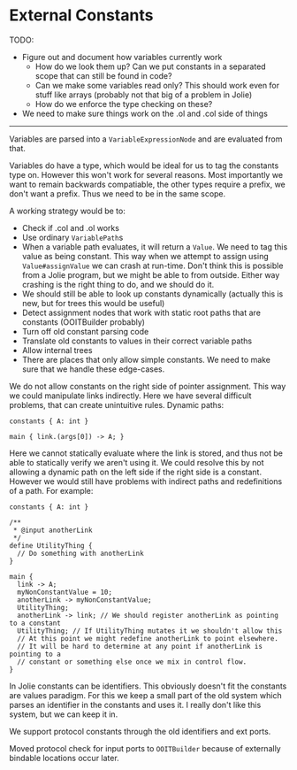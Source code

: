 # External Constants

TODO:

  - Figure out and document how variables currently work
    + How do we look them up? Can we put constants in a separated scope that
      can still be found in code?
    + Can we make some variables read only? This should work even for stuff
      like arrays (probably not that big of a problem in Jolie)
    + How do we enforce the type checking on these? 
  - We need to make sure things work on the .ol and .col side of things 

---

Variables are parsed into a `VariableExpressionNode` and are evaluated from
that.

Variables do have a type, which would be ideal for us to tag the constants type
on. However this won't work for several reasons. Most importantly we want to
remain backwards compatiable, the other types require a prefix, we don't want a
prefix. Thus we need to be in the same scope.

A working strategy would be to:

  - Check if .col and .ol works 
  - Use ordinary `VariablePath`s
  - When a variable path evaluates, it will return a `Value`. We need to tag
    this value as being constant. This way when we attempt to assign using
    `Value#assignValue` we can crash at run-time. Don't think this is possible
    from a Jolie program, but we might be able to from outside. Either way
    crashing is the right thing to do, and we should do it.
  - We should still be able to look up constants dynamically (actually this is
    new, but for trees this would be useful)
  - Detect assignment nodes that work with static root paths that are constants
    (OOITBuilder probably)
  - Turn off old constant parsing code
  - Translate old constants to values in their correct variable paths
  - Allow internal trees
  - There are places that only allow simple constants. We need to make sure 
    that we handle these edge-cases.

We do not allow constants on the right side of pointer assignment. This way we
could manipulate links indirectly. Here we have several difficult problems, that
can create unintuitive rules. Dynamic paths:

```jolie
constants { A: int }

main { link.(args[0]) -> A; }
```

Here we cannot statically evaluate where the link is stored, and thus not be
able to statically verify we aren't using it. We could resolve this by not
allowing a dynamic path on the left side if the right side is a constant.
However we would still have problems with indirect paths and redefinitions of a
path. For example:

```jolie
constants { A: int }

/**
 * @input anotherLink
 */
define UtilityThing {
  // Do something with anotherLink
}

main {
  link -> A;
  myNonConstantValue = 10;
  anotherLink -> myNonConstantValue;
  UtilityThing;
  anotherLink -> link; // We should register anotherLink as pointing to a constant
  UtilityThing; // If UtilityThing mutates it we shouldn't allow this
  // At this point we might redefine anotherLink to point elsewhere. 
  // It will be hard to determine at any point if anotherLink is pointing to a 
  // constant or something else once we mix in control flow.
}
```

In Jolie constants can be identifiers. This obviously doesn't fit the constants
are values paradigm. For this we keep a small part of the old system which
parses an identifier in the constants and uses it. I really don't like this
system, but we can keep it in.

We support protocol constants through the old identifiers and ext ports.

Moved protocol check for input ports to `OOITBuilder` because of externally
bindable locations occur later.
